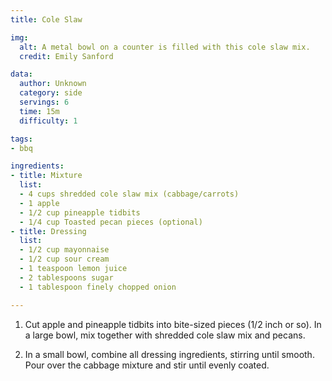```yaml
---
title: Cole Slaw

img:
  alt: A metal bowl on a counter is filled with this cole slaw mix.
  credit: Emily Sanford

data:
  author: Unknown
  category: side
  servings: 6
  time: 15m
  difficulty: 1 

tags:
- bbq

ingredients:
- title: Mixture
  list:
  - 4 cups shredded cole slaw mix (cabbage/carrots)
  - 1 apple
  - 1/2 cup pineapple tidbits
  - 1/4 cup Toasted pecan pieces (optional)
- title: Dressing
  list:
  - 1/2 cup mayonnaise
  - 1/2 cup sour cream
  - 1 teaspoon lemon juice
  - 2 tablespoons sugar
  - 1 tablespoon finely chopped onion

---
```


1. Cut apple and pineapple tidbits into bite-sized pieces (1/2 inch or so). In a large bowl, mix together with shredded cole slaw mix and pecans.

2. In a small bowl, combine all dressing ingredients, stirring until smooth. Pour over the cabbage mixture and stir until evenly coated.